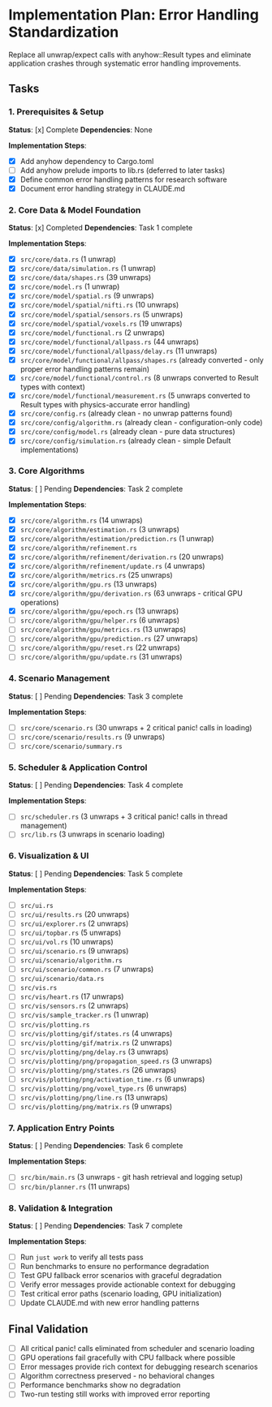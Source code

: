# Implementation Plan: Error Handling Standardization

Replace all unwrap/expect calls with anyhow::Result types and eliminate application crashes through systematic error handling improvements.

## Tasks

### 1. Prerequisites & Setup

**Status**: [x] Complete
**Dependencies**: None

**Implementation Steps**:

- [x] Add anyhow dependency to Cargo.toml
- [ ] Add anyhow prelude imports to lib.rs (deferred to later tasks)
- [x] Define common error handling patterns for research software
- [x] Document error handling strategy in CLAUDE.md

### 2. Core Data & Model Foundation

**Status**: [x] Completed
**Dependencies**: Task 1 complete

**Implementation Steps**:

- [x] `src/core/data.rs` (1 unwrap)
- [x] `src/core/data/simulation.rs` (1 unwrap)
- [x] `src/core/data/shapes.rs` (39 unwraps)
- [x] `src/core/model.rs` (1 unwrap)
- [x] `src/core/model/spatial.rs` (9 unwraps)
- [x] `src/core/model/spatial/nifti.rs` (10 unwraps)
- [x] `src/core/model/spatial/sensors.rs` (5 unwraps)
- [x] `src/core/model/spatial/voxels.rs` (19 unwraps)
- [x] `src/core/model/functional.rs` (2 unwraps)
- [x] `src/core/model/functional/allpass.rs` (44 unwraps)
- [x] `src/core/model/functional/allpass/delay.rs` (11 unwraps)
- [x] `src/core/model/functional/allpass/shapes.rs` (already converted - only proper error handling patterns remain)
- [x] `src/core/model/functional/control.rs` (8 unwraps converted to Result types with context)
- [x] `src/core/model/functional/measurement.rs` (5 unwraps converted to Result types with physics-accurate error handling)
- [x] `src/core/config.rs` (already clean - no unwrap patterns found)
- [x] `src/core/config/algorithm.rs` (already clean - configuration-only code)
- [x] `src/core/config/model.rs` (already clean - pure data structures)
- [x] `src/core/config/simulation.rs` (already clean - simple Default implementations)

### 3. Core Algorithms

**Status**: [ ] Pending
**Dependencies**: Task 2 complete

**Implementation Steps**:

- [x] `src/core/algorithm.rs` (14 unwraps)
- [x] `src/core/algorithm/estimation.rs` (3 unwraps)
- [x] `src/core/algorithm/estimation/prediction.rs` (1 unwrap)
- [x] `src/core/algorithm/refinement.rs`
- [x] `src/core/algorithm/refinement/derivation.rs` (20 unwraps)
- [x] `src/core/algorithm/refinement/update.rs` (4 unwraps)
- [x] `src/core/algorithm/metrics.rs` (25 unwraps)
- [x] `src/core/algorithm/gpu.rs` (13 unwraps)
- [x] `src/core/algorithm/gpu/derivation.rs` (63 unwraps - critical GPU operations)
- [x] `src/core/algorithm/gpu/epoch.rs` (13 unwraps)
- [ ] `src/core/algorithm/gpu/helper.rs` (6 unwraps)
- [ ] `src/core/algorithm/gpu/metrics.rs` (13 unwraps)
- [ ] `src/core/algorithm/gpu/prediction.rs` (27 unwraps)
- [ ] `src/core/algorithm/gpu/reset.rs` (22 unwraps)
- [ ] `src/core/algorithm/gpu/update.rs` (31 unwraps)

### 4. Scenario Management

**Status**: [ ] Pending
**Dependencies**: Task 3 complete

**Implementation Steps**:

- [ ] `src/core/scenario.rs` (30 unwraps + 2 critical panic! calls in loading)
- [ ] `src/core/scenario/results.rs` (9 unwraps)
- [ ] `src/core/scenario/summary.rs`

### 5. Scheduler & Application Control

**Status**: [ ] Pending
**Dependencies**: Task 4 complete

**Implementation Steps**:

- [ ] `src/scheduler.rs` (3 unwraps + 3 critical panic! calls in thread management)
- [ ] `src/lib.rs` (3 unwraps in scenario loading)

### 6. Visualization & UI

**Status**: [ ] Pending
**Dependencies**: Task 5 complete

**Implementation Steps**:

- [ ] `src/ui.rs`
- [ ] `src/ui/results.rs` (20 unwraps)
- [ ] `src/ui/explorer.rs` (2 unwraps)
- [ ] `src/ui/topbar.rs` (5 unwraps)
- [ ] `src/ui/vol.rs` (10 unwraps)
- [ ] `src/ui/scenario.rs` (9 unwraps)
- [ ] `src/ui/scenario/algorithm.rs`
- [ ] `src/ui/scenario/common.rs` (7 unwraps)
- [ ] `src/ui/scenario/data.rs`
- [ ] `src/vis.rs`
- [ ] `src/vis/heart.rs` (17 unwraps)
- [ ] `src/vis/sensors.rs` (2 unwraps)
- [ ] `src/vis/sample_tracker.rs` (1 unwrap)
- [ ] `src/vis/plotting.rs`
- [ ] `src/vis/plotting/gif/states.rs` (4 unwraps)
- [ ] `src/vis/plotting/gif/matrix.rs` (2 unwraps)
- [ ] `src/vis/plotting/png/delay.rs` (3 unwraps)
- [ ] `src/vis/plotting/png/propagation_speed.rs` (3 unwraps)
- [ ] `src/vis/plotting/png/states.rs` (26 unwraps)
- [ ] `src/vis/plotting/png/activation_time.rs` (6 unwraps)
- [ ] `src/vis/plotting/png/voxel_type.rs` (6 unwraps)
- [ ] `src/vis/plotting/png/line.rs` (13 unwraps)
- [ ] `src/vis/plotting/png/matrix.rs` (9 unwraps)

### 7. Application Entry Points

**Status**: [ ] Pending
**Dependencies**: Task 6 complete

**Implementation Steps**:

- [ ] `src/bin/main.rs` (3 unwraps - git hash retrieval and logging setup)
- [ ] `src/bin/planner.rs` (11 unwraps)

### 8. Validation & Integration

**Status**: [ ] Pending
**Dependencies**: Task 7 complete

**Implementation Steps**:

- [ ] Run `just work` to verify all tests pass
- [ ] Run benchmarks to ensure no performance degradation
- [ ] Test GPU fallback error scenarios with graceful degradation
- [ ] Verify error messages provide actionable context for debugging
- [ ] Test critical error paths (scenario loading, GPU initialization)
- [ ] Update CLAUDE.md with new error handling patterns

## Final Validation

- [ ] All critical panic! calls eliminated from scheduler and scenario loading
- [ ] GPU operations fail gracefully with CPU fallback where possible
- [ ] Error messages provide rich context for debugging research scenarios
- [ ] Algorithm correctness preserved - no behavioral changes
- [ ] Performance benchmarks show no degradation
- [ ] Two-run testing still works with improved error reporting
